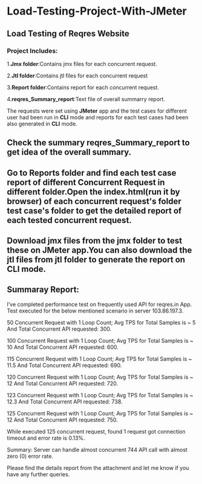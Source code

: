 # Load-Testing-Project-With-JMeter

## Load Testing of Reqres Website

### Project Includes:

1.**Jmx folder**:Contains jmx files for each concurrent request.

2.**Jtl folder**:Contains jtl files for each concurrent request

3.**Report folder**:Contains report for each concurrent request.

4.**reqres_Summary_report**:Text file of overall summarry report.


The requests were set using **JMeter** app and the test cases for different user had been run  in **CLI** mode and reports for each test cases had been also generated in
**CLI** mode.

## Check the summary reqres_Summary_report to get idea of the overall summary.

## Go to Reports folder and find each test case report of different Concurrent Request in different folder.Open the index.html(run it by browser) of each concurrent request's folder  test case's folder to get the detailed report of each tested concurrent request.

## Download jmx files from the jmx folder to test these on JMeter app.You can also download the jtl files from jtl folder to generate the report on CLI mode.

## Summaray Report:

I’ve completed performance test on frequently used API for reqres.in App. 
Test executed for the below mentioned scenario in server 103.86.197.3. 

50 Concurrent Request with 1 Loop Count; Avg TPS for Total Samples is ~ 5 And Total Concurrent API requested: 300.

100 Concurrent Request with 1 Loop Count; Avg TPS for Total Samples is ~ 10 And Total Concurrent API requested: 600.

115 Concurrent Request with 1 Loop Count; Avg TPS for Total Samples is ~ 11.5 And Total Concurrent API requested: 690.

120 Concurrent Request with 1 Loop Count; Avg TPS for Total Samples is ~ 12 And Total Concurrent API requested: 720.

123 Concurrent Request with 1 Loop Count; Avg TPS for Total Samples is ~ 12.3 And Total Concurrent API requested: 738.

125 Concurrent Request with 1 Loop Count; Avg TPS for Total Samples is ~ 12 And Total Concurrent API requested: 750.



While executed 125 concurrent request, found  1 request got connection timeout and error rate is 0.13%. 

Summary: Server can handle almost concurrent 744 API call with almost zero (0) error rate.

Please find the details report from the attachment and  let me know if you have any further queries. 
